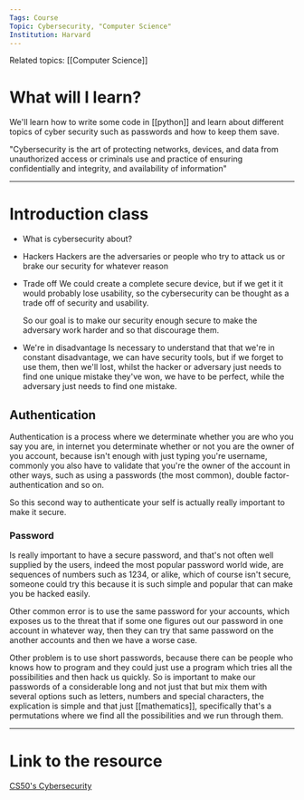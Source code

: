 ```yaml
---
Tags: Course
Topic: Cybersecurity, "Computer Science"
Institution: Harvard
---
```

Related topics: [[Computer Science]]

# What will I learn?

We'll learn how to write some code in [[python]] and learn about different topics of cyber security such as passwords and how to keep them save. 

"Cybersecurity is the art of protecting networks, devices, and data from unauthorized access or criminals use and practice of ensuring confidentially and integrity, and availability of information"

---

# Introduction class

+ What is cybersecurity about?
+ Hackers
	Hackers are the adversaries or people who try to attack us or brake our security for whatever reason
+ Trade off
	We could create a complete secure device, but if we get it it would probably lose usability, so the cybersecurity can be thought as a trade off of security and usability.
	
	So our goal is to make our security enough secure to make the adversary work harder and so that discourage them. 
+ We're in disadvantage
	Is necessary to understand that that we're in constant disadvantage, we can have security tools, but if we forget to use them, then we'll lost, whilst the hacker or adversary just needs to find one unique mistake they've won, we have to be perfect, while the adversary just needs to find one mistake. 

## Authentication

Authentication is a process where we determinate whether you are who you say you are, in internet you determinate whether or not you are the owner of you account, because isn't enough with just typing you're username, commonly you also have to validate that you're the owner of the account in other ways, such as using a passwords (the most common), double factor-authentication and so on. 

So this second way to authenticate your self is actually really important to make it secure. 

### Password

Is really important to have a secure password, and that's not often well supplied by the users, indeed the most popular password world wide, are sequences of numbers such as 1234, or alike, which of course isn't secure, someone could try this because it is such simple and popular that can make you be hacked easily. 

Other common error is to use the same password for your accounts, which exposes us to the threat that if some one figures out our password in one account in whatever way, then they can try that same password on the another accounts and then we have a worse case. 

Other problem is to use short passwords, because there can be people who knows how to program and they could just use a program which tries all the possibilities and then hack us quickly. So is important to make our passwords of a considerable long and not just that but mix them with several options such as letters, numbers and special characters, the explication is simple and that just [[mathematics]], specifically that's a permutations where we find all the possibilities and we run through them. 


---
# Link to the resource
[CS50's Cybersecurity](https://cs50.harvard.edu/cybersecurity/2023/zoom/)

